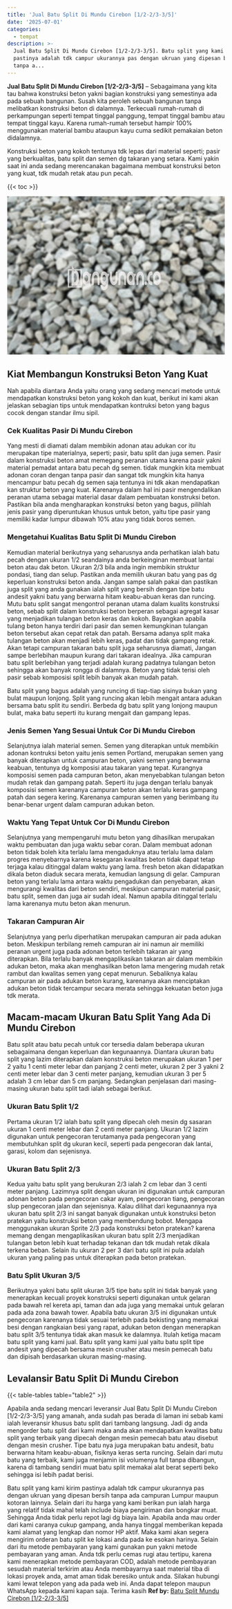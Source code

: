```yaml
---
title: 'Jual Batu Split Di Mundu Cirebon [1/2-2/3-3/5]'
date: '2025-07-01'
categories:
  - tempat
description: >-
  Jual Batu Split Di Mundu Cirebon [1/2-2/3-3/5]. Batu split yang kami kirim
  pastinya adalah tdk campur ukurannya pas dengan ukruan yang dipesan bersih
  tanpa a...
---
```


**Jual Batu Split Di Mundu Cirebon \[1/2-2/3-3/5\]** – Sebagaimana yang kita tau bahwa konstruksi beton yakni bagian konstruksi yang semestinya ada pada sebuah bangunan. Susah kita peroleh sebuah bangunan tanpa melibatkan konstruksi beton di dalamnya. Terkecuali rumah-rumah di perkampungan seperti tempat tinggal panggung, tempat tinggal bambu atau tempat tinggal kayu. Karena rumah-rumah tersebut hampir 100% menggunakan material bambu ataupun kayu cuma sedikit pemakaian beton didalamnya.

Konstruksi beton yang kokoh tentunya tdk lepas dari material seperti; pasir yang berkualitas, batu split dan semen dg takaran yang setara. Kami yakin saat ini anda sedang merencanakan bagaimana membuat konstruksi beton yang kuat, tdk mudah retak atau pun pecah.

{{< toc >}}

![Jual Batu Split Di Mundu Cirebon [1/2-2/3-3/5]](/images/jual-batu-split-09.png)

## Kiat Membangun Konstruksi Beton Yang Kuat

Nah apabila diantara Anda yaitu orang yang sedang mencari metode untuk mendapatkan konstruksi beton yang kokoh dan kuat, berikut ini kami akan jelaskan sebagian tips untuk mendapatkan kontruksi beton yang bagus cocok dengan standar ilmu sipil.

### Cek Kualitas Pasir Di Mundu Cirebon

Yang mesti di diamati dalam membikin adonan atau adukan cor itu merupakan tipe materialnya, seperti; pasir, batu split dan juga semen. Pasir dalam konstruksi beton amat memegang peranan utama karena pasir yakni material pemadat antara batu pecah dg semen. tidak mungkin kita membuat adonan coran dengan tanpa pasir dan sangat tdk mungkin kita hanya mencampur batu pecah dg semen saja tentunya ini tdk akan mendapatkan kan struktur beton yang kuat. Karenanya dalam hal ini pasir mengendalikan peranan utama sebagai material dasar dalam pembuatan konstruksi beton. Pastikan bila anda mengharapkan konstruksi beton yang bagus, pilihlah jenis pasir yang diperuntukan khusus untuk beton, yaitu tipe pasir yang memiliki kadar lumpur dibawah 10% atau yang tidak boros semen.

### Mengetahui Kualitas Batu Split Di Mundu Cirebon

Kemudian material berikutnya yang seharusnya anda perhatikan ialah batu pecah dengan ukuran 1/2 seandainya anda berkeinginan membuat lantai beton atau dak beton. Ukuran 2/3 bila anda ingin membikin struktur pondasi, tiang dan selup. Pastikan anda memilih ukuran batu yang pas dg keperluan konstruksi beton anda. Jangan sampe salah pakai dan pastikan juga split yang anda gunakan ialah split yang bersih dengan tipe batu andesit yakni batu yang berwarna hitam keabu-abuan keras dan runcing. Mutu batu split sangat mengontrol peranan utama dalam kualits konstruksi beton, sebab split dalam konstruksi beton berperan sebagai agregat kasar yang menjadikan tulangan beton keras dan kokoh. Bayangkan apabila tulang beton hanya terdiri dari pasir dan semen kemungkinan tulangan beton tersebut akan cepat retak dan patah. Bersama adanya split maka tulangan beton akan menjadi lebih keras, padat dan tidak gampang retak. Akan tetapi campuran takaran batu split juga seharusnya diamati, Jangan sampe berlebihan maupun kurang dari takaran idealnya. Jika campuran batu split berlebihan yang terjadi adalah kurang padatnya tulangan beton sehingga akan banyak rongga di dalamnya. Beton yang tidak terisi oleh pasir sebab komposisi split lebih banyak akan mudah patah.

Batu split yang bagus adalah yang runcing di tiap-tiap sisinya bukan yang bulat maupun lonjong. Split yang runcing akan lebih mengait antara adukan bersama batu split itu sendiri. Berbeda dg batu split yang lonjong maupun bulat, maka batu seperti itu kurang mengait dan gampang lepas.

### Jenis Semen Yang Sesuai Untuk Cor Di Mundu Cirebon

Selanjutnya ialah material semen. Semen yang diterapkan untuk membikin adonan kontruksi beton yaitu jenis semen Portland, merupakan semen yang banyak diterapkan untuk campuran beton, yakni semen yang berwarna keabuan, tentunya dg komposisi atau takaran yang tepat. Kurangnya komposisi semen pada campuran beton, akan menyebabkan tulangan beton mudah retak dan gampang patah. Seperti itu juga dengan terlalu banyak komposisi semen karenanya campuran beton akan terlalu keras gampang patah dan segera kering. Karenanya campuran semen yang berimbang itu benar-benar urgent dalam campuran adukan beton.

### Waktu Yang Tepat Untuk Cor Di Mundu Cirebon

Selanjutnya yang mempengaruhi mutu beton yang dihasilkan merupakan waktu pembuatan dan juga waktu sebar coran. Dalam membuat adonan beton tidak boleh kita terlalu lama mengaduknya atau terlalu lama dalam progres menyebarnya karena kesegaran kwalitas beton tidak dapat tetap terjaga kalau ditinggal dalam waktu yang lama. fresh beton akan didapatkan dikala beton diaduk secara merata, kemudian langsung di gelar. Campuran beton yang terlalu lama antara waktu pengadukan dan penyebaran, akan mengurangi kwalitas dari beton sendiri, meskipun campuran material pasir, batu split, semen dan juga air sudah ideal. Namun apabila ditinggal terlalu lama karenanya mutu beton akan menurun.

### Takaran Campuran Air

Selanjutnya yang perlu diperhatikan merupakan campuran air pada adukan beton. Meskipun terbilang remeh campuran air ini namun air memiliki peranan urgent juga pada adonan beton terlebih takaran air yang diterapkan. Bila terlalu banyak mengaplikasikan takaran air dalam membikin adukan beton, maka akan menghasilkan beton lama mengering mudah retak rambut dan kwalitas semen yang cepat menurun. Sebaliknya kalau campuran air pada adukan beton kurang, karenanya akan menciptakan adukan beton tidak tercampur secara merata sehingga kekuatan beton juga tdk merata.

## Macam-macam Ukuran Batu Split Yang Ada Di Mundu Cirebon

Batu split atau batu pecah untuk cor tersedia dalam beberapa ukuran sebagaimana dengan keperluan dan kegunaannya. Diantara ukuran batu split yang lazim diterapkan dalam konstruksi beton merupakan ukuran 1 per 2 yaitu 1 centi meter lebar dan panjang 2 centi meter, ukuran 2 per 3 yakni 2 centi meter lebar dan 3 centi meter panjang, kemudian ukuran 3 per 5 adalah 3 cm lebar dan 5 cm panjang. Sedangkan penjelasan dari masing-masing ukuran batu split tadi ialah sebagai berikut.

### Ukuran Batu Split 1/2

Pertama ukuran 1/2 ialah batu split yang dipecah oleh mesin dg sasaran ukuran 1 centi meter lebar dan 2 centi meter panjang. Ukuran 1/2 lazim digunakan untuk pengecoran terutamanya pada pengecoran yang membutuhkan split dg ukuran kecil, seperti pada pengecoran dak lantai, garasi, kolom dan sejenisnya.

### Ukuran Batu Split 2/3

Kedua yaitu batu split yang berukuran 2/3 ialah 2 cm lebar dan 3 centi meter panjang. Lazimnya split dengan ukuran ini digunakan untuk campuran adonan beton pada pengecoran cakar ayam, pengecoran tiang, pengecoran slup pengecoran jalan dan sejenisnya. Kalau dilihat dari kegunaannya nya ukuran batu split 2/3 ini sangat banyak digunakan untuk konstruksi beton pratekan yaitu konstruksi beton yang membendung bobot. Mengapa menggunakan ukuran Sprite 2/3 pada konstruksi beton pratekan? karena memang dengan mengaplikasikan ukuran batu split 2/3 menjadikan tulangan beton lebih kuat terhadap tekanan dan tdk mudah retak dikala terkena beban. Selain itu ukuran 2 per 3 dari batu split ini pula adalah ukuran yang paling pas untuk diterapkan pada beton pratekan.

### Batu Split Ukuran 3/5

Berikutnya yakni batu split ukuran 3/5 tipe batu split ini tidak banyak yang menerapkan kecuali proyek konstruksi seperti digunakan untuk gelaran pada bawah rel kereta api, taman dan ada juga yang memakai untuk gelaran pada ada zona bawah tower. Apabila batu ukuran 3/5 ini digunakan untuk pengecoran karenanya tidak sesuai terlebih pada bekisting yang memakai besi dengan rangkaian besi yang rapat, adukan beton dengan menerapkan batu split 3/5 tentunya tidak akan masuk ke dalamnya. Itulah ketiga macam batu split yang kami jual. Batu split yang kami jual yaitu batu split tipe andesit yang dipecah bersama mesin crusher atau mesin pemecah batu dan dipisah berdasarkan ukuran masing-masing.

## Levalansir Batu Split Di Mundu Cirebon

{{< table-tables table="table2" >}}

Apabila anda sedang mencari leveransir Jual Batu Split Di Mundu Cirebon \[1/2-2/3-3/5\] yang amanah, anda sudah pas berada di laman ini sebab kami ialah leveransir khusus batu split dari tambang langsung. Jadi dg anda mengorder batu split dari kami maka anda akan mendapatkan kwalitas batu split yang terbaik yang dipecah dengan mesin pemecah batu atau disebut dengan mesin crusher. Tipe batu nya juga merupakan batu andesit, batu berwarna hitam keabu-abuan, fisiknya keras serta runcing. Selain dari mutu batu yang terbaik, kami juga menjamin isi volumenya full tanpa dibangun, karena di tambang sendiri muat batu split memakai alat berat seperti beko sehingga isi lebih padat berisi.

Batu split yang kami kirim pastinya adalah tdk campur ukurannya pas dengan ukruan yang dipesan bersih tanpa ada campuran Lumpur maupun kotoran lainnya. Selain dari itu harga yang kami berikan pun ialah harga yang relatif tidak mahal telah include biaya pengiriman dan bongkar muat. Sehingga Anda tidak perlu repot lagi dg biaya lain. Apabila anda mau order dari kami caranya cukup gampang, anda hanya tinggal memberikan kepada kami alamat yang lengkap dan nomor HP aktif. Maka kami akan segera mengirim orderan batu split ke lokasi anda pada ke esokan harinya. Selain dari itu metode pembayaran yang kami gunakan pun yakni metode pembayaran yang aman. Anda tdk perlu cemas rugi atau tertipu, karena kami menerapkan metode pembayaran COD, adalah metode pembayaran sesudah material terkirim atau Anda membayarnya saat material tiba di lokasi proyek anda, amat aman tidak beresiko untuk anda. Silakan hubungi kami lewat telepon yang ada pada web ini. Anda dapat telepon maupun WhatsApp kepada kami kapan saja. Terima kasih
**Ref by:** [Batu Split Mundu Cirebon [1/2-2/3-3/5]](https://id.wikipedia.org/wiki/Batu)
